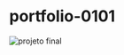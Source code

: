 # portfolio-0101

![projeto final](https://github.com/aesir0101/portfolio-0101/assets/84733192/5736b021-f223-4acb-881e-7df3d38d6735)
